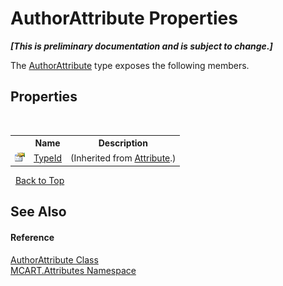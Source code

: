 # AuthorAttribute Properties
 _**\[This is preliminary documentation and is subject to change.\]**_

The <a href="2380dda1-e798-30a4-8a05-f4244ecca81b">AuthorAttribute</a> type exposes the following members.


## Properties
&nbsp;<table><tr><th></th><th>Name</th><th>Description</th></tr><tr><td>![Public property](media/pubproperty.gif "Public property")</td><td><a href="http://msdn2.microsoft.com/es-es/library/sa1bf03e" target="_blank">TypeId</a></td><td> (Inherited from <a href="http://msdn2.microsoft.com/es-es/library/e8kc3626" target="_blank">Attribute</a>.)</td></tr></table>&nbsp;
<a href="#authorattribute-properties">Back to Top</a>

## See Also


#### Reference
<a href="2380dda1-e798-30a4-8a05-f4244ecca81b">AuthorAttribute Class</a><br /><a href="149c1cbf-2082-5e41-e423-c506e9b98202">MCART.Attributes Namespace</a><br />